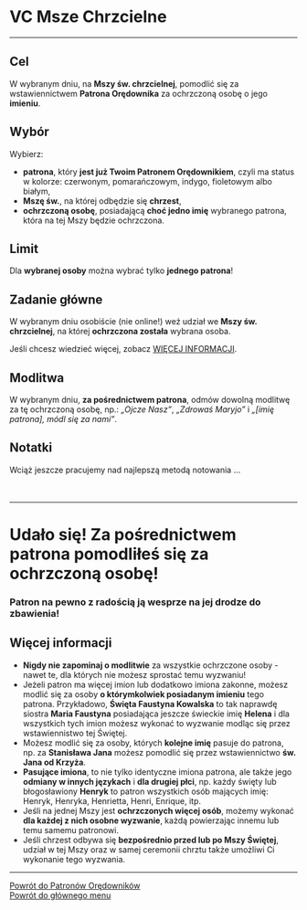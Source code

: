 # <span class="status status-list"><span class="status status-list">VC</span> Msze Chrzcielne</span>
---
## Cel
W <span class="selected-day-info">wybranym dniu</span>, na **Mszy św. chrzcielnej**, pomodlić się za wstawiennictwem **Patrona Orędownika** za ochrzczoną osobę o jego **imieniu**.
## Wybór
Wybierz:
- **patrona**, który **jest już Twoim Patronem Orędownikiem**, czyli ma status w kolorze: <span class="status status-red">czerwonym</span>, <span class="status status-orange">pomarańczowym</span>, <span class="status status-indigo">indygo</span>, <span class="status status-violet">fioletowym</span> albo <span class="status status-white">białym</span>,
- **Mszę św.**, na której odbędzie się **chrzest**,
- **ochrzczoną osobę**, posiadającą **choć jedno imię** wybranego patrona, która na tej Mszy będzie ochrzczona.
## Limit
Dla **wybranej osoby** można wybrać tylko **jednego patrona**!
## Zadanie główne
W <span class="selected-day-info">wybranym dniu</span> osobiście (nie online!) weź udział we **Mszy św. chrzcielnej**, na której **ochrzczona została** wybrana osoba.

Jeśli chcesz wiedzieć więcej, zobacz [WIĘCEJ INFORMACJI](#msze-chrzcielne-wiecej-informacji).
## Modlitwa
W <span class="selected-day-info">wybranym dniu</span>, **za pośrednictwem patrona**, odmów dowolną modlitwę za tę ochrzczoną osobę, np.: _„Ojcze Nasz”_, _„Zdrowaś Maryjo”_ i _„[imię patrona], módl się za nami”_.
## Notatki
Wciąż jeszcze pracujemy nad najlepszą metodą notowania ...
<br />
<br />
<br />

---
# Udało się! Za pośrednictwem patrona pomodliłeś się za ochrzczoną osobę!
### Patron na pewno z radością ją wesprze na jej drodze do zbawienia!

## <span id="msze-chrzcielne-wiecej-informacji">Więcej informacji</span>
- **Nigdy nie zapominaj o modlitwie** za wszystkie ochrzczone osoby - nawet te, dla których nie możesz sprostać temu wyzwaniu!
- Jeżeli patron ma więcej imion lub dodatkowo imiona zakonne, możesz modlić się za osoby **o którymkolwiek posiadanym imieniu** tego patrona. Przykładowo, **Święta Faustyna Kowalska** to tak naprawdę siostra **Maria Faustyna** posiadająca jeszcze świeckie imię **Helena** i dla wszystkich tych imion możesz wykonać to wyzwanie modląc się przez wstawiennistwo tej Świętej.
- Możesz modlić się za osoby, których **kolejne imię** pasuje do patrona, np. za **Stanisława Jana** możesz pomodlić się przez wstawiennictwo **św. Jana od Krzyża**.
- **Pasujące imiona**, to nie tylko identyczne imiona patrona, ale także jego **odmiany w innych językach** i **dla drugiej płci**, np. każdy święty lub błogosławiony **Henryk** to patron wszystkich osób mających imię: Henryk, Henryka, Henrietta, Henri, Enrique, itp.
- Jeśli na jednej Mszy jest **ochrzczonych więcej osób**, możemy wykonać **dla każdej z nich osobne wyzwanie**, każdą powierzając innemu lub temu samemu patronowi.
- Jeśli chrzest odbywa się **bezpośrednio przed lub po Mszy Świętej**, udział w tej Mszy oraz w samej ceremonii chrztu także umożliwi Ci wykonanie tego wyzwania.

---
[Powrót do Patronów Orędowników](patroni_oredownicy_ex.md)  
[Powrót do głównego menu](index.md)
